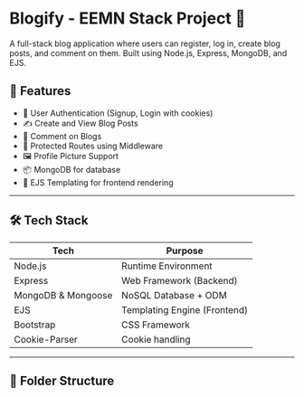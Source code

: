# Blogify - EEMN Stack Project 📝

A full-stack blog application where users can register, log in, create blog posts, and comment on them. Built using Node.js, Express, MongoDB, and EJS.

## 🚀 Features

- 👤 User Authentication (Signup, Login with cookies)
- ✍️ Create and View Blog Posts
- 💬 Comment on Blogs
- 🔐 Protected Routes using Middleware
- 🖼️ Profile Picture Support
- 📦 MongoDB for database
- 📄 EJS Templating for frontend rendering

---

## 🛠️ Tech Stack

| Tech            | Purpose                        |
|-----------------|--------------------------------|
| Node.js         | Runtime Environment            |
| Express         | Web Framework (Backend)        |
| MongoDB & Mongoose | NoSQL Database + ODM        |
| EJS             | Templating Engine (Frontend)   |
| Bootstrap       | CSS Framework                  |
| Cookie-Parser   | Cookie handling                |

---

## 📁 Folder Structure


